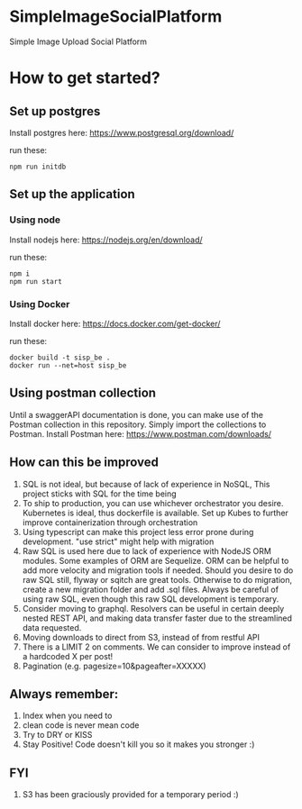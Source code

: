 # SimpleImageSocialPlatform
Simple Image Upload Social Platform

# How to get started?
## Set up postgres
Install postgres here: https://www.postgresql.org/download/

run these:
```
npm run initdb
```

## Set up the application

### Using node
Install nodejs here: https://nodejs.org/en/download/

run these:
```
npm i
npm run start
```

### Using Docker
Install docker here: https://docs.docker.com/get-docker/

run these:
```
docker build -t sisp_be .
docker run --net=host sisp_be
```

## Using postman collection
Until a swaggerAPI documentation is done, you can make use of the Postman collection in this repository. Simply import the collections to Postman.
Install Postman here: https://www.postman.com/downloads/

## How can this be improved
1. SQL is not ideal, but because of lack of experience in NoSQL, This project sticks with SQL for the time being
2. To ship to production, you can use whichever orchestrator you desire.  Kubernetes is ideal, thus dockerfile is available. Set up Kubes to further improve containerization through orchestration
3. Using typescript can make this project less error prone during development. "use strict" might help with migration
4. Raw SQL is used here due to lack of experience with NodeJS ORM modules. Some examples of ORM are Sequelize. ORM can be helpful to add more velocity and migration tools if needed. Should you desire to do raw SQL still, flyway or sqitch are great tools. Otherwise to do migration, create a new migration folder and add .sql files. Always be careful of using raw SQL, even though this raw SQL development is temporary.
5. Consider moving to graphql. Resolvers can be useful in certain deeply nested REST API, and making data transfer faster due to the streamlined data requested.
6. Moving downloads to direct from S3, instead of from restful API
7. There is a LIMIT 2 on comments. We can consider to improve instead of a hardcoded X per post!
8. Pagination (e.g. pagesize=10&pageafter=XXXXX)

## Always remember:
1. Index when you need to
2. clean code is never mean code
3. Try to DRY or KISS
4. Stay Positive! Code doesn't kill you so it makes you stronger :)

## FYI
1. S3 has been graciously provided for a temporary period :)